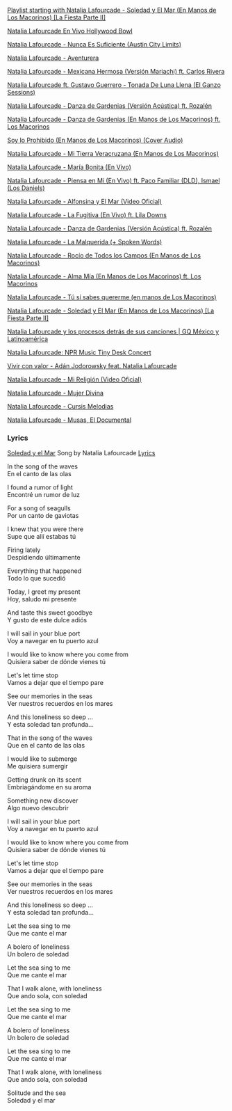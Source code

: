 
[Playlist starting with Natalia Lafourcade - Soledad y El Mar (En Manos de Los Macorinos) [La Fiesta Parte II]](https://www.youtube.com/watch?v=gd4jntP0tco&list=RDgd4jntP0tco&start_radio=1)

[Natalia Lafourcade En Vivo Hollywood Bowl](https://www.youtube.com/watch?v=QmwGfJwZ_xw)

[Natalia Lafourcade - Nunca Es Suficiente (Austin City Limits)](https://www.youtube.com/watch?v=JNz2rEx7BCU)

[Natalia Lafourcade - Aventurera](https://www.youtube.com/watch?v=X2klIu-jgQ8)

[Natalia Lafourcade - Mexicana Hermosa (Versión Mariachi) ft. Carlos Rivera](https://www.youtube.com/watch?v=uv5lHe14Dgk)

[Natalia Lafourcade ft. Gustavo Guerrero - Tonada De Luna Llena (El Ganzo Sessions)](https://www.youtube.com/watch?v=wgT2wrK4p9s)

[Natalia Lafourcade - Danza de Gardenias (Versión Acústica) ft. Rozalén](https://www.youtube.com/watch?v=E6wuWc6w9D8)

[Natalia Lafourcade - Danza de Gardenias (En Manos de Los Macorinos) ft. Los Macorinos](https://www.youtube.com/watch?v=nT5ejVJhios&list=OLAK5uy_lfz5ebgK2EWARdW3kt2XbwBTm4TAmfYs4)

[Soy lo Prohibido (En Manos de Los Macorinos) (Cover Audio)](https://www.youtube.com/watch?v=iVzb_74gibk)

[Natalia Lafourcade - Mi Tierra Veracruzana (En Manos de Los Macorinos)](https://www.youtube.com/watch?v=3ZIgdr0a07o)

[Natalia Lafourcade - María Bonita (En Vivo)](https://www.youtube.com/watch?v=6bjSGZo6fFc)

[Natalia Lafourcade - Piensa en Mí (En Vivo) ft. Paco Familiar (DLD), Ismael (Los Daniels)](https://www.youtube.com/watch?v=zbVND6uRBwU)

[Natalia Lafourcade - Alfonsina y El Mar (Video Oficial)](https://www.youtube.com/watch?v=edLHHvTx6-w)

[Natalia Lafourcade - La Fugitiva (En Vivo) ft. Lila Downs](https://www.youtube.com/watch?v=Ov3F5-oWMjA)

[Natalia Lafourcade - Danza de Gardenias (Versión Acústica) ft. Rozalén](https://www.youtube.com/watch?v=E6wuWc6w9D8)

[Natalia Lafourcade - La Malquerida (+ Spoken Words)](https://www.youtube.com/watch?v=yE47F7mI3Ro)

[Natalia Lafourcade - Rocío de Todos los Campos (En Manos de Los Macorinos)](https://www.youtube.com/watch?v=atYrp4k2nJQ)

[Natalia Lafourcade - Alma Mía (En Manos de Los Macorinos) ft. Los Macorinos](https://www.youtube.com/watch?v=zZGF3vRDyIE)

[Natalia Lafourcade - Tú sí sabes quererme (en manos de Los Macorinos)](https://www.youtube.com/watch?v=ABLT6hdgEek)

[Natalia Lafourcade - Soledad y El Mar (En Manos de Los Macorinos) [La Fiesta Parte II]](https://www.youtube.com/watch?v=gd4jntP0tco)

[Natalia Lafourcade y los procesos detrás de sus canciones | GQ México y Latinoamérica](https://www.youtube.com/watch?v=xciXjV_a06I)

[Natalia Lafourcade: NPR Music Tiny Desk Concert](https://www.youtube.com/watch?v=JODaYjDyjyQ)

[Vivir con valor - Adán Jodorowsky feat. Natalia Lafourcade](https://www.youtube.com/watch?v=hUrlHEsmFMA)

[Natalia Lafourcade - Mi Religión (Video Oficial)](https://www.youtube.com/watch?v=C7uuUJSYXZU)

[Natalia Lafourcade - Mujer Divina](https://www.youtube.com/watch?v=I30mGyTPmmM)

[Natalia Lafourcade - Cursis Melodias](https://www.youtube.com/watch?v=6jx4YXykPYQ)

[Natalia Lafourcade - Musas, El Documental](https://www.youtube.com/watch?v=w-9N4kcNpmw)

### Lyrics

[Soledad y el Mar](https://www.youtube.com/watch?v=gd4jntP0tco)
Song by Natalia Lafourcade
[Lyrics](https://www.google.com/search?q=lyrics+soledad+y+el+mar&oq=lyrics+soledad+&aqs=chrome.0.0i512j69i57j0i512j0i22i30l7.3513j0j7&sourceid=chrome&ie=UTF-8)

In the song of the waves  
En el canto de las olas

I found a rumor of light  
Encontré un rumor de luz

For a song of seagulls  
Por un canto de gaviotas

I knew that you were there  
Supe que allí estabas tú

Firing lately  
Despidiendo últimamente

Everything that happened  
Todo lo que sucedió

Today, I greet my present  
Hoy, saludo mi presente

And taste this sweet goodbye  
Y gusto de este dulce adiós

I will sail in your blue port  
Voy a navegar en tu puerto azul

I would like to know where you come from  
Quisiera saber de dónde vienes tú

Let's let time stop  
Vamos a dejar que el tiempo pare

See our memories in the seas  
Ver nuestros recuerdos en los mares

And this loneliness so deep ...  
Y esta soledad tan profunda...

That in the song of the waves  
Que en el canto de las olas

I would like to submerge  
Me quisiera sumergir

Getting drunk on its scent  
Embriagándome en su aroma

Something new discover  
Algo nuevo descubrir

I will sail in your blue port  
Voy a navegar en tu puerto azul

I would like to know where you come from  
Quisiera saber de dónde vienes tú

Let's let time stop  
Vamos a dejar que el tiempo pare

See our memories in the seas  
Ver nuestros recuerdos en los mares

And this loneliness so deep ...  
Y esta soledad tan profunda...

Let the sea sing to me  
Que me cante el mar

A bolero of loneliness  
Un bolero de soledad

Let the sea sing to me  
Que me cante el mar

That I walk alone, with loneliness  
Que ando sola, con soledad

Let the sea sing to me  
Que me cante el mar

A bolero of loneliness  
Un bolero de soledad

Let the sea sing to me  
Que me cante el mar

That I walk alone, with loneliness  
Que ando sola, con soledad

Solitude and the sea  
Soledad y el mar
